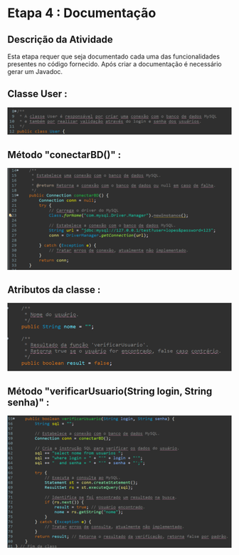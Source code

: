 # Etapa 4 : Documentação

## Descrição da Atividade

Esta etapa requer que seja documentado cada uma das funcionalidades presentes no código fornecido. Após criar a documentação é necessário gerar um Javadoc.

## Classe User :

<img src="user_class.png">

## Método "conectarBD()" :

<img src="conectarBD.png">


## Atributos da classe :

<img src="user_attributes.png">


## Método "verificarUsuario(String login, String senha)" :

<img src="user_verificarUsuario.png">